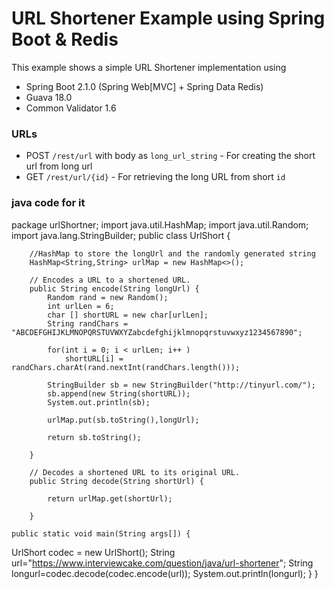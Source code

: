 # URL Shortener Example using Spring Boot & Redis

This example shows a simple URL Shortener implementation using
- Spring Boot 2.1.0 (Spring Web[MVC] + Spring Data Redis)
- Guava 18.0
- Common Validator 1.6

### URLs
- POST `/rest/url` with body as `long_url_string` - For creating the short url from long url
- GET `/rest/url/{id}` - For retrieving the long URL from short `id`

### java code for it
package urlShortner;
import java.util.HashMap;
import java.util.Random;
import java.lang.StringBuilder;
public class UrlShort {


        //HashMap to store the longUrl and the randomly generated string
        HashMap<String,String> urlMap = new HashMap<>();

        // Encodes a URL to a shortened URL.
        public String encode(String longUrl) {
            Random rand = new Random();
            int urlLen = 6;
            char [] shortURL = new char[urlLen];
            String randChars = "ABCDEFGHIJKLMNOPQRSTUVWXYZabcdefghijklmnopqrstuvwxyz1234567890";

            for(int i = 0; i < urlLen; i++ )
                shortURL[i] = randChars.charAt(rand.nextInt(randChars.length()));

            StringBuilder sb = new StringBuilder("http://tinyurl.com/");
            sb.append(new String(shortURL));
            System.out.println(sb);

            urlMap.put(sb.toString(),longUrl);

            return sb.toString();

        }

        // Decodes a shortened URL to its original URL.
        public String decode(String shortUrl) {

            return urlMap.get(shortUrl);

        }

    public static void main(String args[]) {

 UrlShort codec = new UrlShort();
String url="https://www.interviewcake.com/question/java/url-shortener";
 String longurl=codec.decode(codec.encode(url));
 System.out.println(longurl);
}
}

